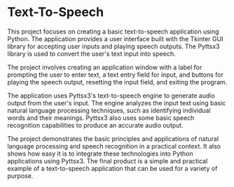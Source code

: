 # Text-To-Speech
This project focuses on creating a basic text-to-speech application using Python. The application provides a user interface built with the Tkinter GUI library for accepting user inputs and playing speech outputs. The Pyttsx3 library is used to convert the user's text input into speech.

The project involves creating an application window with a label for prompting the user to enter text, a text entry field for input, and buttons for playing the speech output, resetting the input field, and exiting the program.

The application uses Pyttsx3's text-to-speech engine to generate audio output from the user's input. The engine analyzes the input text using basic natural language processing techniques, such as identifying individual words and their meanings. Pyttsx3 also uses some basic speech recognition capabilities to produce an accurate audio output.

The project demonstrates the basic principles and applications of natural language processing and speech recognition in a practical context. It also shows how easy it is to integrate these technologies into Python applications using Pyttsx3. The final product is a simple and practical example of a text-to-speech application that can be used for a variety of purpose. 
